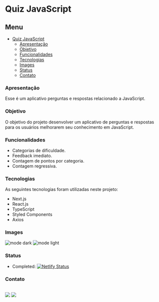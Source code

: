 # Quiz JavaScript

## Menu

- [Quiz JavaScript](#quiz-javascript)
  - [Apresentação](#apresentação)
  - [Objetivo](#objetivo)
  - [Funcionalidades](#funcionalidades)
  - [Tecnologias](#tecnologias)
  - [Images](#images)
  - [Status](#status)
  - [Contato](#contato)

### Apresentação

Esse é um aplicativo perguntas e respostas relacionado a JavaScript.

### Objetivo

O objetivo do projeto desenvolver um aplicativo de perguntas e respostas para os usuários melhorarem seu conhecimento em JavaScript.

### Funcionalidades

- Categorias de dificuldade.
- Feedback imediato.
- Contagem de pontos por categoria.
- Contagem regressiva.

### Tecnologias

As seguintes tecnologias foram utilizadas neste projeto:

- Next.js
- React.js
- TypeScript
- Styled Components
- Axios

### Images

![mode dark](https://github.com/MarceloKade/quiz-javascript/assets/98852912/6293f23b-29f7-4a44-88ae-1ec6d83d715e)
![mode light](https://github.com/MarceloKade/quiz-javascript/assets/98852912/3b1ec1e5-912d-482c-9c8c-eb7104261ab6)

### Status

- Completed: [![Netlify Status](https://api.netlify.com/api/v1/badges/5433c841-e738-419e-912f-d93faeac3678/deploy-status)](https://app.netlify.com/sites/quiz-javascript-category/deploys)

### Contato

<br>

<div>
  <a href="https://www.linkedin.com/in/marcelokade/" target="_blank"><img src="https://img.shields.io/badge/-LinkedIn-%230077B5?style=for-the-badge&logo=linkedin&logoColor=white" target="_blank"></a> 
  <a href="mailto:marcelo.kade@gmail.com"><img src="https://img.shields.io/badge/Gmail-D14836?style=for-the-badge&logo=gmail&logoColor=white" target="_blank"></a>
</div>
